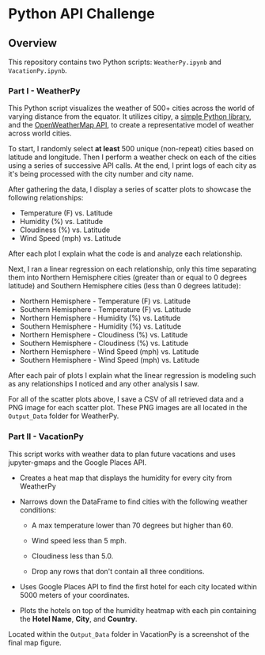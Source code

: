 # Python API Challenge

## Overview
This repository contains two Python scripts: `WeatherPy.ipynb` and `VacationPy.ipynb`.

### Part I - WeatherPy

This Python script visualizes the weather of 500+ cities across the world of varying distance from the equator. It utilizes citipy, a [simple Python library](https://pypi.python.org/pypi/citipy), and the [OpenWeatherMap API](https://openweathermap.org/api), to create a representative model of weather across world cities.

To start, I randomly select **at least** 500 unique (non-repeat) cities based on latitude and longitude. Then I perform a weather check on each of the cities using a series of successive API calls. At the end, I print logs of each city as it's being processed with the city number and city name.

After gathering the data, I display a series of scatter plots to showcase the following relationships:

* Temperature (F) vs. Latitude
* Humidity (%) vs. Latitude
* Cloudiness (%) vs. Latitude
* Wind Speed (mph) vs. Latitude

After each plot I explain what the code is and analyze each relationship.

Next, I ran a linear regression on each relationship, only this time separating them into Northern Hemisphere cities (greater than or equal to 0 degrees latitude) and Southern Hemisphere cities (less than 0 degrees latitude):

* Northern Hemisphere - Temperature (F) vs. Latitude
* Southern Hemisphere - Temperature (F) vs. Latitude
* Northern Hemisphere - Humidity (%) vs. Latitude
* Southern Hemisphere - Humidity (%) vs. Latitude
* Northern Hemisphere - Cloudiness (%) vs. Latitude
* Southern Hemisphere - Cloudiness (%) vs. Latitude
* Northern Hemisphere - Wind Speed (mph) vs. Latitude
* Southern Hemisphere - Wind Speed (mph) vs. Latitude

After each pair of plots I explain what the linear regression is modeling such as any relationships I noticed and any other analysis I saw.

For all of the scatter plots above, I save a CSV of all retrieved data and a PNG image for each scatter plot. These PNG images are all located in the `Output_Data` folder for WeatherPy.

### Part II - VacationPy

This script works with weather data to plan future vacations and uses jupyter-gmaps and the Google Places API.

* Creates a heat map that displays the humidity for every city from WeatherPy

* Narrows down the DataFrame to find cities with the following weather conditions:

  * A max temperature lower than 70 degrees but higher than 60.

  * Wind speed less than 5 mph.

  * Cloudiness less than 5.0.

  * Drop any rows that don't contain all three conditions.

* Uses Google Places API to find the first hotel for each city located within 5000 meters of your coordinates.

* Plots the hotels on top of the humidity heatmap with each pin containing the **Hotel Name**, **City**, and **Country**.

Located within the `Output_Data` folder in VacationPy is a screenshot of the final map figure.